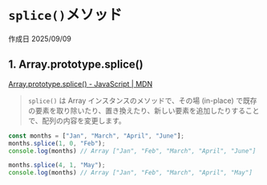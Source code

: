# `splice()`メソッド

作成日 2025/09/09

## 1. Array.prototype.splice()

[Array.prototype.splice() - JavaScript | MDN](https://developer.mozilla.org/ja/docs/Web/JavaScript/Reference/Global_Objects/Array/splice)

> `splice()` は Array インスタンスのメソッドで、その場 (in-place) で既存の要素を取り除いたり、置き換えたり、新しい要素を追加したりすることで、配列の内容を変更します。

```javascript
const months = ["Jan", "March", "April", "June"];
months.splice(1, 0, "Feb");
console.log(months) // Array ["Jan", "Feb", "March", "April", "June"]

months.splice(4, 1, "May");
console.log(months) // Array ["Jan", "Feb", "March", "April", "May"]
```
